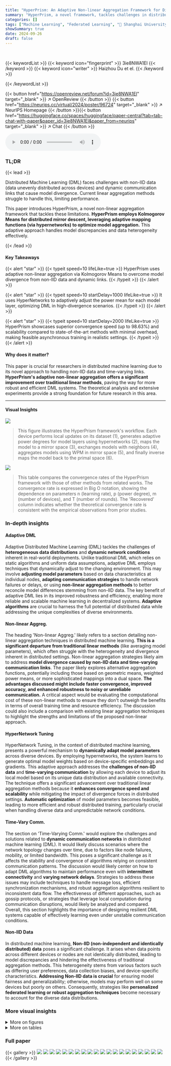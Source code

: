 ```yaml
---
title: "HyperPrism: An Adaptive Non-linear Aggregation Framework for Distributed Machine Learning over Non-IID Data and Time-varying Communication Links"
summary: "HyperPrism, a novel framework, tackles challenges in distributed machine learning by using adaptive non-linear aggregation to handle non-IID data and dynamic communication links, significantly improvi..."
categories: []
tags: ["Machine Learning", "Federated Learning", "🏢 Shanghai University of Electric Power",]
showSummary: true
date: 2024-09-26
draft: false
---
```


<br>

{{< keywordList >}}
{{< keyword icon="fingerprint" >}} 3ie8NWA1El {{< /keyword >}}
{{< keyword icon="writer" >}} Haizhou Du et el. {{< /keyword >}}
 
{{< /keywordList >}}

{{< button href="https://openreview.net/forum?id=3ie8NWA1El" target="_blank" >}}
↗ OpenReview
{{< /button >}}
{{< button href="https://neurips.cc/virtual/2024/poster/96724" target="_blank" >}}
↗ NeurIPS Homepage
{{< /button >}}{{< button href="https://huggingface.co/spaces/huggingface/paper-central?tab=tab-chat-with-paper&paper_id=3ie8NWA1El&paper_from=neurips" target="_blank" >}}
↗ Chat
{{< /button >}}



<audio controls>
    <source src="https://ai-paper-reviewer.com/3ie8NWA1El/podcast.wav" type="audio/wav">
    Your browser does not support the audio element.
</audio>


### TL;DR


{{< lead >}}

Distributed Machine Learning (DML) faces challenges with non-IID data (data unevenly distributed across devices) and dynamic communication links that cause model divergence. Current linear aggregation methods struggle to handle this, limiting performance.  

This paper introduces HyperPrism, a novel non-linear aggregation framework that tackles these limitations.  **HyperPrism employs Kolmogorov Means for distributed mirror descent, leveraging adaptive mapping functions (via hypernetworks) to optimize model aggregation.** This adaptive approach handles model discrepancies and data heterogeneity effectively.

{{< /lead >}}


#### Key Takeaways

{{< alert "star" >}}
{{< typeit speed=10 lifeLike=true >}} HyperPrism uses adaptive non-linear aggregation via Kolmogorov Means to overcome model divergence from non-IID data and dynamic links. {{< /typeit >}}
{{< /alert >}}

{{< alert "star" >}}
{{< typeit speed=10 startDelay=1000 lifeLike=true >}} It uses HyperNetworks to adaptively adjust the power mean for each model layer, optimizing DML in high-divergence scenarios. {{< /typeit >}}
{{< /alert >}}

{{< alert "star" >}}
{{< typeit speed=10 startDelay=2000 lifeLike=true >}} HyperPrism showcases superior convergence speed (up to 98.63%) and scalability compared to state-of-the-art methods with minimal overhead, making feasible asynchronous training in realistic settings. {{< /typeit >}}
{{< /alert >}}

#### Why does it matter?
This paper is crucial for researchers in distributed machine learning due to its novel approach to handling non-IID data and time-varying links.  **HyperPrism's adaptive non-linear aggregation offers a significant improvement over traditional linear methods**, paving the way for more robust and efficient DML systems.  The theoretical analysis and extensive experiments provide a strong foundation for future research in this area.

------
#### Visual Insights



![](https://ai-paper-reviewer.com/3ie8NWA1El/figures_4_1.jpg)

> This figure illustrates the HyperPrism framework's workflow. Each device performs local updates on its dataset (1), generates adaptive power degrees for model layers using hypernetworks (2), maps the model to a mirror space (3), exchanges models with neighbors (4), aggregates models using WPM in mirror space (5), and finally inverse maps the model back to the primal space (6).





![](https://ai-paper-reviewer.com/3ie8NWA1El/tables_7_1.jpg)

> This table compares the convergence rates of the HyperPrism framework with those of other methods from related works.  The convergence rate is expressed in Big O notation, showing the dependence on parameters n (learning rate), p (power degree), m (number of devices), and T (number of rounds). The 'Recovered' column indicates whether the theoretical convergence rate is consistent with the empirical observations from prior studies.





### In-depth insights


#### Adaptive DML
Adaptive Distributed Machine Learning (DML) tackles the challenges of **heterogeneous data distributions** and **dynamic network conditions** inherent in real-world deployments.  Unlike traditional DML which relies on static algorithms and uniform data assumptions, adaptive DML employs techniques that dynamically adjust to the changing environment. This may involve **adjusting model parameters** based on data characteristics at individual nodes, **adapting communication strategies** to handle network failures or delays, or using **non-linear aggregation methods** to better reconcile model differences stemming from non-IID data.  The key benefit of adaptive DML lies in its improved robustness and efficiency, enabling more reliable and scalable machine learning in decentralized systems.  **Adaptive algorithms** are crucial to harness the full potential of distributed data while addressing the unique complexities of diverse environments.

#### Non-linear Aggreg.
The heading 'Non-linear Aggreg.' likely refers to a section detailing non-linear aggregation techniques in distributed machine learning.  **This is a significant departure from traditional linear methods** (like averaging model parameters), which often struggle with the heterogeneity and divergence inherent in distributed settings.  Non-linear aggregation strategies likely aim to address **model divergence caused by non-IID data and time-varying communication links**.  The paper likely explores alternative aggregation functions, potentially including those based on geometric means, weighted power means, or more sophisticated mappings into a dual space.  **The advantages discussed might include faster convergence, improved accuracy, and enhanced robustness to noisy or unreliable communication.**  A critical aspect would be evaluating the computational cost of these non-linear methods to ensure they don't outweigh the benefits in terms of overall training time and resource efficiency. The discussion could also include a comparison with existing linear aggregation techniques to highlight the strengths and limitations of the proposed non-linear approach.

#### HyperNetwork Tuning
HyperNetwork Tuning, in the context of distributed machine learning, presents a powerful mechanism to **dynamically adapt model parameters** across diverse devices. By employing hypernetworks, the system learns to generate optimal model weights based on device-specific embeddings and gradients. This adaptive approach addresses the **challenges of non-IID data** and **time-varying communication** by allowing each device to adjust its local model based on its unique data distribution and available connectivity.  The technique offers a significant advancement over traditional linear aggregation methods because it **enhances convergence speed and scalability** while mitigating the impact of divergence forces in distributed settings.  **Automatic optimization** of model parameters becomes feasible, leading to more efficient and robust distributed training, particularly crucial when handling diverse data and unpredictable network conditions.

#### Time-Vary Comm.
The section on 'Time-Varying Comm.' would explore the challenges and solutions related to **dynamic communication networks** in distributed machine learning (DML).  It would likely discuss scenarios where the network topology changes over time, due to factors like node failures, mobility, or limited bandwidth. This poses a significant challenge as it affects the stability and convergence of algorithms relying on consistent communication patterns.  The discussion would likely center on how to adapt DML algorithms to maintain performance even with **intermittent connectivity** and **varying network delays**.  Strategies to address these issues may include techniques to handle message loss, efficient synchronization mechanisms, and robust aggregation algorithms resilient to inconsistent data flow.  The effectiveness of different approaches, such as gossip protocols, or strategies that leverage local computation during communication disruptions, would likely be analyzed and compared. Overall, this section highlights the importance of designing resilient DML systems capable of effectively learning even under unstable communication conditions.

#### Non-IID Data
In distributed machine learning, **Non-IID (non-independent and identically distributed) data** poses a significant challenge.  It arises when data points across different devices or nodes are not identically distributed, leading to model discrepancies and hindering the effectiveness of traditional aggregation methods. This heterogeneity stems from various factors such as differing user preferences, data collection biases, and device-specific characteristics. **Addressing Non-IID data is crucial** for ensuring model fairness and generalizability; otherwise, models may perform well on some devices but poorly on others. Consequently, strategies like **personalized federated learning or robust aggregation techniques** become necessary to account for the diverse data distributions.


### More visual insights

<details>
<summary>More on figures
</summary>


![](https://ai-paper-reviewer.com/3ie8NWA1El/figures_8_1.jpg)

> This figure shows the impact of different degrees of p on the model's accuracy and the time cost.  Subfigure (a) shows accuracy curves for different p values, demonstrating faster convergence with higher p. Subfigure (b) shows maximum accuracy achieved at different p values, indicating an optimal p exists. Subfigure (c) compares the time cost of HyperPrism with other baselines; while HyperPrism has a higher cost per round, the faster convergence leads to lower overall time to achieve a specific accuracy.


![](https://ai-paper-reviewer.com/3ie8NWA1El/figures_8_2.jpg)

> This figure displays the performance of HyperPrism and other baseline methods (ADOM, SwarmSGD, Mudag, DPSGD) under different non-IID data distributions (Dirichlet distributions with α = 0.1 and α = 10) for two different models (Logistic Regression with MNIST and CNN with CIFAR-10).  The x-axis represents the training round, and the y-axis represents the accuracy. The shaded areas represent the standard deviation.  The results demonstrate HyperPrism's superior convergence speed and accuracy across various scenarios, especially in non-IID settings.


![](https://ai-paper-reviewer.com/3ie8NWA1El/figures_15_1.jpg)

> This figure illustrates the HyperPrism framework's workflow. It begins with local model updates on each device's dataset, followed by adaptive degree generation using hypernetworks.  The models are then mapped to a mirror space, aggregated using Weighted Power Mean (WPM), and finally inverse-mapped back to the primal space. This process is iterative, with communication between neighboring devices at each step.


</details>




<details>
<summary>More on tables
</summary>


![](https://ai-paper-reviewer.com/3ie8NWA1El/tables_9_1.jpg)
> This table compares the performance of different algorithms (SwarmSGD, DPSGD, Mudag, ADOM, and the proposed HyperPrism) under varying degrees of non-IID data distribution (Dirichlet 0.1, 1, and 10).  For each setting, it shows the maximum accuracy achieved and the number of convergence rounds for both Logistic Regression (LR) on MNIST and Convolutional Neural Network (CNN) on CIFAR-10. The results highlight the impact of data heterogeneity on the algorithms' performance, demonstrating the effectiveness of HyperPrism in handling non-IID data.

![](https://ai-paper-reviewer.com/3ie8NWA1El/tables_9_2.jpg)
> This table presents the performance of various methods (SwarmSGD, DPSGD, Mudag, ADOM, and the proposed HyperPrism) under different communication densities (0.2, 0.5, and 0.8).  The results are shown for both the Logistic Regression model on MNIST and the CNN model on CIFAR-10 datasets.  The metrics reported include the maximum accuracy achieved and the number of convergence rounds required.  The percentage change in performance compared to the baseline methods is also displayed for HyperPrism, illustrating its superior performance and robustness across varying connectivity conditions.

![](https://ai-paper-reviewer.com/3ie8NWA1El/tables_9_3.jpg)
> This table presents a comparison of the performance of various decentralized machine learning methods (including HyperPrism and baselines) across different numbers of devices (20, 50, and 100).  It shows the maximum accuracy achieved and the number of convergence rounds for each method across two datasets (LR + MNIST and CNN + CIFAR-10) under non-IID data distributions.  The results highlight the scalability and performance of each method as the number of devices increases.  The last row shows the percentage improvement in accuracy and convergence rounds for HyperPrism compared to the baselines.

![](https://ai-paper-reviewer.com/3ie8NWA1El/tables_14_1.jpg)
> This table compares the convergence rates of different frameworks for distributed machine learning in terms of key parameters: n (learning rate), p (degree of power mean), m (number of devices), and T (number of rounds). It shows the theoretical convergence rates achieved by HyperPrism and several existing methods.  The table is useful for understanding the relative scalability and efficiency of these frameworks under various conditions.

</details>




### Full paper

{{< gallery >}}
<img src="https://ai-paper-reviewer.com/3ie8NWA1El/1.png" class="grid-w50 md:grid-w33 xl:grid-w25" />
<img src="https://ai-paper-reviewer.com/3ie8NWA1El/2.png" class="grid-w50 md:grid-w33 xl:grid-w25" />
<img src="https://ai-paper-reviewer.com/3ie8NWA1El/3.png" class="grid-w50 md:grid-w33 xl:grid-w25" />
<img src="https://ai-paper-reviewer.com/3ie8NWA1El/4.png" class="grid-w50 md:grid-w33 xl:grid-w25" />
<img src="https://ai-paper-reviewer.com/3ie8NWA1El/5.png" class="grid-w50 md:grid-w33 xl:grid-w25" />
<img src="https://ai-paper-reviewer.com/3ie8NWA1El/6.png" class="grid-w50 md:grid-w33 xl:grid-w25" />
<img src="https://ai-paper-reviewer.com/3ie8NWA1El/7.png" class="grid-w50 md:grid-w33 xl:grid-w25" />
<img src="https://ai-paper-reviewer.com/3ie8NWA1El/8.png" class="grid-w50 md:grid-w33 xl:grid-w25" />
<img src="https://ai-paper-reviewer.com/3ie8NWA1El/9.png" class="grid-w50 md:grid-w33 xl:grid-w25" />
<img src="https://ai-paper-reviewer.com/3ie8NWA1El/10.png" class="grid-w50 md:grid-w33 xl:grid-w25" />
<img src="https://ai-paper-reviewer.com/3ie8NWA1El/11.png" class="grid-w50 md:grid-w33 xl:grid-w25" />
<img src="https://ai-paper-reviewer.com/3ie8NWA1El/12.png" class="grid-w50 md:grid-w33 xl:grid-w25" />
<img src="https://ai-paper-reviewer.com/3ie8NWA1El/13.png" class="grid-w50 md:grid-w33 xl:grid-w25" />
<img src="https://ai-paper-reviewer.com/3ie8NWA1El/14.png" class="grid-w50 md:grid-w33 xl:grid-w25" />
<img src="https://ai-paper-reviewer.com/3ie8NWA1El/15.png" class="grid-w50 md:grid-w33 xl:grid-w25" />
<img src="https://ai-paper-reviewer.com/3ie8NWA1El/16.png" class="grid-w50 md:grid-w33 xl:grid-w25" />
<img src="https://ai-paper-reviewer.com/3ie8NWA1El/17.png" class="grid-w50 md:grid-w33 xl:grid-w25" />
<img src="https://ai-paper-reviewer.com/3ie8NWA1El/18.png" class="grid-w50 md:grid-w33 xl:grid-w25" />
<img src="https://ai-paper-reviewer.com/3ie8NWA1El/19.png" class="grid-w50 md:grid-w33 xl:grid-w25" />
<img src="https://ai-paper-reviewer.com/3ie8NWA1El/20.png" class="grid-w50 md:grid-w33 xl:grid-w25" />
{{< /gallery >}}